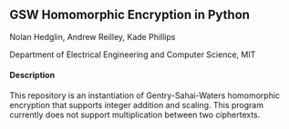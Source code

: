## GSW Homomorphic Encryption in Python

Nolan Hedglin, Andrew Reilley, Kade Phillips

Department of Electrical Engineering and Computer Science, MIT

#### Description

This repository is an instantiation of Gentry-Sahai-Waters homomorphic encryption that supports integer addition and scaling. This program currently does not support multiplication between two ciphertexts.


